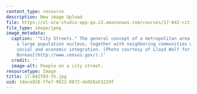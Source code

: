 ```yaml
---
content_type: resource
description: New image Upload
file: https://ol-ocw-studio-app-qa.s3.amazonaws.com/courses/17-042-citizenship-and-pluralism-fall-2003/1dece9267fe796228872da928a53229f_17-042f03-th.jpg
file_type: image/jpeg
image_metadata:
  caption: '"City Streets." The general concept of a metropolitan area is that of
    a large population nucleus, together with neighboring communities with significant
    social and economic integration. (Photo courtesy of Lloyd Wolf for the [U.S. Census
    Bureau](http://www.census.gov/).)'
  credit: ''
  image-alt: People on a city street.
resourcetype: Image
title: 17-042f03-th.jpg
uid: 1dece926-7fe7-9622-8872-da928a53229f
---
```

